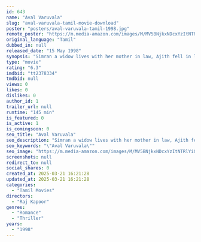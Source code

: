 ```yaml
---
id: 643
name: "Aval Varuvala"
slug: "aval-varuvala-tamil-movie-download"
poster: "posters/aval-varuvala-tamil-1998.jpg"
remote_poster: "https://m.media-amazon.com/images/M/MV5BNjkxNDcxYzItNTRlYi00MDY5LWJkY2EtOTY2MzgxNjQxZDQ4XkEyXkFqcGdeQXVyMTEzNzg0Mjkx._V1_SX300.jpg"
original_language: "Tamil"
dubbed_in: null
released_date: "15 May 1998"
synopsis: "Simran a widow lives with her mother in law, Ajith fell in love with Simran. When they are about to get married, her ex-husband who is very arrogant comes back alive. At last whether they married or not is the story line."
type: "movie"
rating: "6.3"
imdbid: "tt2378334"
tmdbid: null
views: 0
likes: 0
dislikes: 0
author_id: 1
trailer_url: null
runtime: "145 min"
is_featured: 0
is_active: 1
is_comingsoon: 0
seo_title: "Aval Varuvala"
seo_description: "Simran a widow lives with her mother in law, Ajith fell in love with Simran. When they are about to get married, her ex-husband who is very arrogant comes back alive. At last whether they married or not is the story line."
seo_keywords: "\"Aval Varuvala\""
seo_image: "https://m.media-amazon.com/images/M/MV5BNjkxNDcxYzItNTRlYi00MDY5LWJkY2EtOTY2MzgxNjQxZDQ4XkEyXkFqcGdeQXVyMTEzNzg0Mjkx._V1_SX300.jpg"
screenshots: null
redirect_to: null
social_shares: 0
created_at: 2025-03-21 16:21:28
updated_at: 2025-03-21 16:21:28
categories:
  - "Tamil Movies"
directors:
  - "Raj Kapoor"
genres:
  - "Romance"
  - "Thriller"
years:
  - "1998"
---
```

